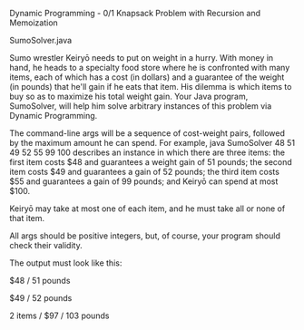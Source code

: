 Dynamic Programming - 0/1 Knapsack Problem with Recursion and Memoization

SumoSolver.java

Sumo wrestler Keiryō needs to put on weight in a hurry. With money in hand, he heads to a specialty food store where he is confronted with many items, each of which has a cost (in dollars) and a guarantee of the weight (in pounds) that he'll gain if he eats that item. His dilemma is which items to buy so as to maximize his total weight gain. Your Java program, SumoSolver, will help him solve arbitrary instances of this problem via Dynamic Programming.

The command-line args will be a sequence of cost-weight pairs, followed by the maximum amount he can spend. For example, java SumoSolver 48 51 49 52 55 99 100 describes an instance in which there are three items: the first item costs $48 and guarantees a weight gain of 51 pounds; the second item costs $49 and guarantees a gain of 52 pounds; the third item costs $55 and guarantees a gain of 99 pounds; and Keiryō can spend at most $100.

Keiryō may take at most one of each item, and he must take all or none of that item.

All args should be positive integers, but, of course, your program should check their validity.

The output must look like this:

$48 / 51 pounds

$49 / 52 pounds

2 items / $97 / 103 pounds
